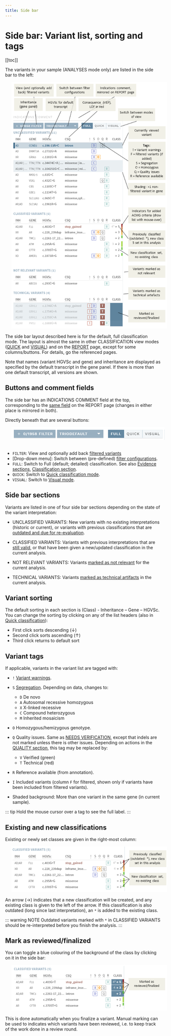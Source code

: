 ```yaml
---
title: Side bar
---
```


# Side bar: Variant list, sorting and tags

[[toc]]

The variants in your sample (ANALYSES mode only) are listed in the side bar to the left:

<div style="text-indent: 4%;"><img src="./img/sidebar.png"></div>

The side bar layout described here is for the default, full classification mode. The layout is almost the same in other CLASSIFICATION view modes ([QUICK](/manual/quick-classification.md) and [VISUAL](/manual/visual.md)) and on the [REPORT](/manual/report-page.md) page, except for some columns/buttons. For details, go the referenced pages. 

Note that names (variant HGVSc and gene) and inheritance are displayed as specified by the default transcript in the gene panel. If there is more than one default transcript, all versions are shown.


## Buttons and comment fields

The side bar has an INDICATIONS COMMENT field at the top, corresponding to the [same field](/manual/report-page.html#comment-fields-indication-and-report) on the REPORT page (changes in either place is mirrored in both). 

Directly beneath that are several buttons: 

<div style="text-indent: 4%;"><img src="./img/sidebar_buttons.png"></div>
<br>

- `FILTER`: View and optionally add back [filtered variants](/manual/filtered-variants.md)
- [Drop-down menu]: Switch between (pre-defined) [filter configurations](/manual/filtered-variants.md).
- `FULL`: Switch to Full (default; detailed) classification. See also [Evidence sections](/manual/evidence-sections.html), [Classification section](/manual/classification-section.html).
- `QUICK`: Switch to [Quick classification mode](/manual/quick-classification.md).
- `VISUAL`: Switch to [Visual mode](/manual/visual.md).

## Side bar sections

Variants are listed in one of four side bar sections depending on the state of the variant interpretation: 

- UNCLASSIFIED VARIANTS: New variants with no existing interpretations (historic or current), or variants with previous classifications that are [outdated and due for re-evaluation](/manual/classification-section.html#interpretations-that-are-outdated). 

- CLASSIFIED VARIANTS: Variants with previous interpretations that are [still valid](/manual/classification-section.html#interpretations-that-are-still-valid), or that have been given a new/updated classification in the current analysis.

- NOT RELEVANT VARIANTS: Variants [marked as not relevant](/manual/evidence-sections.html#mark-as-verified-technical-not-relevant) for the current analysis.

- TECHNICAL VARIANTS: Variants [marked as technical artifacts](/manual/evidence-sections.html#mark-as-verified-technical-not-relevant) in the current analysis.

## Variant sorting

The default sorting in each section is (Class) - Inheritance – Gene – HGVSc. You can change the sorting by clicking on any of the list headers (also in [Quick classification](/manual/quick-classification.md)):

  - First click sorts descending (↓)
  - Second click sorts ascending (↑)
  - Third click returns to default sort

## Variant tags

If applicable, variants in the variant list are tagged with:

  - `!` [Variant warnings](/manual/warnings.md). 

  - `S` [Segregation](/concepts/filtering.html#segregation-filter). Depending on data, changes to:
    
      - `D` De novo
      - `A` Autosomal recessive homozygous
      - `X` X-linked recessive
      - `C` Compound heterozygous
      - `M` Inherited mosaicism

  - `O` Homozygous/hemizygous genotype.

  - `Q` Quality issues. Same as [NEEDS VERIFICATION](/manual/evidence-sections.html#quality-information), except that indels are not marked unless there is other issues. Depending on actions in the [QUALITY section](/manual/evidence-sections.html#quality), this tag may be replaced by:
    
      - `V` Verified (green)
      - `T` Technical (red)

  - `R` Reference available (from annotation).

  - `I` Included variants (column `F` for filtered, shown only if variants have been included from filtered variants).

  - Shaded background: More than one variant in the same gene (in current sample).


::: tip
Hold the mouse cursor over a tag to see the full label.
:::

## Existing and new classifications  

Existing or newly set classes are given in the right-most column: 

<div style="text-indent: 4%;"><img src="./img/classified_variants.png"></div>

An arrow (→) indicates that a new classification will be created, and any existing class is given to the left of the arrow. If this classification is also outdated (long since last interpretation), an `*` is added to the existing class.

::: warning NOTE
Outdated variants marked with `*` in CLASSIFIED VARIANTS should be re-interpreted before you finish the analysis.
:::

## Mark as reviewed/finalized

You can toggle a blue colouring of the background of the class by clicking on it in the side bar: 

<div style="text-indent: 4%;"><img src="./img/mark_reviewed.png"></div>

This is done automatically when you finalize a variant. Manual marking can be used to indicates which variants have been reviewed, i.e. to keep track of the work done in a review round.  
